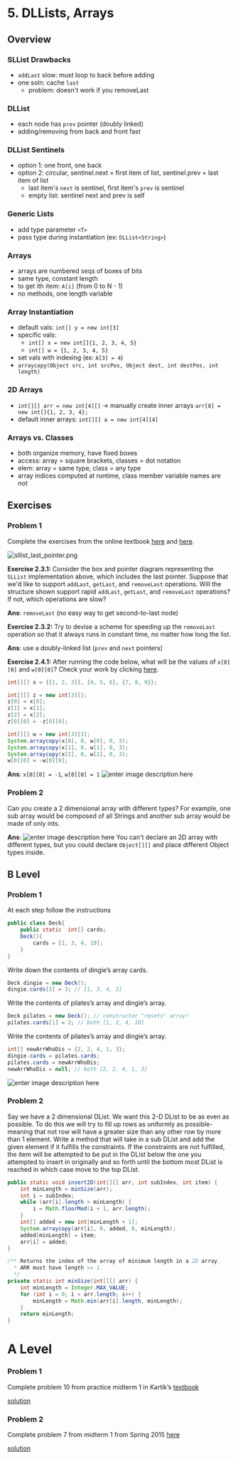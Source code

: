 # 5. DLLists, Arrays
## Overview
### SLList Drawbacks
- `addLast` slow: must loop to back before adding
- one soln: cache `last`
	- problem: doesn't work if you removeLast
### DLList
- each node has `prev` pointer (doubly linked)
- adding/removing from back and front fast
### DLList Sentinels
- option 1: one front, one back
- option 2: circular, sentinel.next = first item of list, sentinel.prev = last item of list
	- last item's `next` is sentinel, first item's `prev` is sentinel
	- empty list: sentinel next and prev is self
### Generic Lists
- add type parameter `<T>`
- pass type during instantiation (ex: `DLList<String>`)
### Arrays
- arrays are numbered seqs of boxes of bits
- same type, constant length
- to get ith item: `A[i]` (from 0 to N - 1)
- no methods, one length variable
### Array Instantiation
- default vals: `int[] y = new int[3]`
- specific vals: 
	- `int[] x = new int[]{1, 2, 3, 4, 5}`
	- `int[] w = {1, 2, 3, 4, 5}`
- set vals with indexing (ex: `A[3] = 4`)
- `arraycopy(Object src, int srcPos, Object dest, int destPos, int length)`
### 2D Arrays
- `int[][] arr = new int[4][]` -> manually create inner arrays `arr[0] = new int[]{1, 2, 3, 4};`
- default inner arrays: `int[][] a = new int[4][4]`
### Arrays vs. Classes
- both organize memory, have fixed boxes
- access: array = square brackets, classes = dot notation
- elem: array = same type, class = any type
- array indices computed at runtime, class member variable names are not
## Exercises
### Problem 1
Complete the exercises from the online textbook  [here](https://joshhug.gitbooks.io/hug61b/content/chap2/chap23.html)  and  [here](https://joshhug.gitbooks.io/hug61b/content/chap2/chap24.html).

![sllist_last_pointer.png](https://joshhug.gitbooks.io/hug61b/content/chap2/fig23/sllist_last_pointer.png)

**Exercise 2.3.1:**  Consider the box and pointer diagram representing the  `SLList`  implementation above, which includes the last pointer. Suppose that we'd like to support  `addLast`,  `getLast`, and  `removeLast`  operations. Will the structure shown support rapid  `addLast`,  `getLast`, and  `removeLast`  operations? If not, which operations are slow?

**Ans**: `removeLast` (no easy way to get second-to-last node)

**Exercise 2.3.2:**  Try to devise a scheme for speeding up the  `removeLast`  operation so that it always runs in constant time, no matter how long the list.

**Ans**: use a doubly-linked list (`prev` and `next` pointers)

**Exercise 2.4.1:**  After running the code below, what will be the values of `x[0][0]` and `w[0][0]`? Check your work by clicking  [here](http://goo.gl/fCZ9Dr).
```java
int[][] x = {{1, 2, 3}}, {4, 5, 6}, {7, 8, 9}};

int[][] z = new int[3][];
z[0] = x[0];
z[1] = x[1];
z[2] = x[2];
z[0][0] = -z[0][0];

int[][] w = new int[3][3];
System.arraycopy(x[0], 0, w[0], 0, 3);
System.arraycopy(x[1], 0, w[1], 0, 3);
System.arraycopy(x[2], 0, w[2], 0, 3);
w[0][0] = -w[0][0];
```

**Ans**: `x[0][0] = -1`, `w[0][0] = 1`
![enter image description here](https://i.ibb.co/Z6cFCyG/5-C-1.png)
### Problem 2
Can you create a 2 dimensional array with different types? For example, one sub array would be composed of all Strings and another sub array would be made of only ints.

**Ans**: ![enter image description here](https://wompampsupport.azureedge.net/fetchimage?siteId=7575&v=2&jpgQuality=100&width=700&url=https://i.kym-cdn.com/entries/icons/facebook/000/028/596/dsmGaKWMeHXe9QuJtq_ys30PNfTGnMsRuHuo_MUzGCg.jpg)
You can't declare an 2D array with different types, but you could declare `Object[][]` and place different Object types inside.
## B Level
### Problem 1
At each step follow the instructions
```java
public class Deck{
    public static  int[] cards;
    Deck(){
        cards = [1, 3, 4, 10];
    }
}
```
Write down the contents of dingie’s array cards.
```java
Deck dingie = new Deck();
dingie.cards[3] = 3; // [1, 3, 4, 3]
```
Write the contents of pilates’s array and dingie’s array.
```java
Deck pilates = new Deck(); // constructor "resets" array!
pilates.cards[1] = 2; // both [1, 2, 4, 10]
```
Write the contents of pilates’s array and dingie’s array.
```java
int[] newArrWhoDis = {2, 2, 4, 1, 3};
dingie.cards = pilates.cards;
pilates.cards = newArrWhoDis;
newArrWhoDis = null; // both [2, 2, 4, 1, 3]
```
![enter image description here](https://i.ibb.co/MGPXnqY/5-b-1.png)
### Problem 2
Say we have a 2 dimensional DList. We want this 2-D DList to be as even as possible. To do this we will try to fill up rows as uniformly as possible- meaning that not row will have a greater size than any other row by more than 1 element. Write a method that will take in a sub DList and add the given element if it fulfills the constraints. If the constraints are not fulfilled, the item will be attempted to be put in the DList below the one you attempted to insert in originally and so forth until the bottom most DList is reached in which case move to the top DList.
```java
public static void insert2D(int[][] arr, int subIndex, int item) {
	int minLength = minSize(arr);
	int i = subIndex;
	while (arr[i].length > minLength) {
		i = Math.floorMod(i + 1, arr.length);
	}
	int[] added = new int[minLength + 1];
	System.arraycopy(arr[i], 0, added, 0, minLength);
	added[minLength] = item;
	arr[i] = added;
}

/** Returns the index of the array of minimum length in a 2D array.
  * ARR must have length >= 1.
  */
private static int minSize(int[][] arr) {
	int minLength = Integer.MAX_VALUE;
	for (int i = 0; i < arr.length; i++) {
		minLength = Math.min(arr[i].length, minLength);
	}
	return minLength; 
}
```
# A Level
### Problem 1
Complete problem 10 from practice midterm 1 in Kartik’s  [textbook](http://www.kartikkapur.com/documents/mt1.pdf#page=10)

[solution](http://www.kartikkapur.com/documents/mt1sols.pdf)

### Problem 2
Complete problem 7 from midterm 1 from Spring 2015 [here](https://tbp.berkeley.edu/exams/4695/download/#page=9)

[solution](https://tbp.berkeley.edu/exams/4659/download/)
